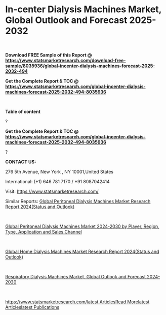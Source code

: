 <h1>In-center Dialysis Machines Market, Global Outlook and Forecast 2025-2032</h1><br/><p><strong>Download FREE Sample of this Report @ <a href="https://www.statsmarketresearch.com/download-free-sample/8035936/global-incenter-dialysis-machines-forecast-2025-2032-494">https://www.statsmarketresearch.com/download-free-sample/8035936/global-incenter-dialysis-machines-forecast-2025-2032-494</a></strong></p>
 
 
 
 <div><b>Get the Complete Report & TOC @ <a href="https://www.statsmarketresearch.com/global-incenter-dialysis-machines-forecast-2025-2032-494-8035936">https://www.statsmarketresearch.com/global-incenter-dialysis-machines-forecast-2025-2032-494-8035936</a></b></div>
 
 
 
 <p><br />
 
 <b>Table of content</b></p>
 
 
 
 <p>? </p>
 
 
 
 <div><b>Get the Complete Report & TOC @ <a href="https://www.statsmarketresearch.com/global-incenter-dialysis-machines-forecast-2025-2032-494-8035936">https://www.statsmarketresearch.com/global-incenter-dialysis-machines-forecast-2025-2032-494-8035936</a></b></div>
 
 
 
 <p>? </p>
 
 
 
 <p><b>CONTACT US:</b><br />
 
 276 5th Avenue, New York , NY 10001,United States<br />
 
 International: (+1) 646 781 7170 / +91 8087042414<br />
 
 Visit: <a href="https://www.statsmarketresearch.com/">https://www.statsmarketresearch.com/</a><br />
 
 Similar Reports: <a href="https://www.statsmarketresearch.com/global-incenter-dialysis-machines-forecast-2025-2032-494-8035936">Global Peritoneal Dialysis Machines Market Research Report 2024(Status and Outlook)</a><br />
 
 <br />
 
 <a href="https://www.statsmarketresearch.com/global-incenter-dialysis-machines-forecast-2025-2032-494-8035936">Global Peritoneal Dialysis Machines Market 2024-2030 by Player, Region, Type, Application and Sales Channel</a><br />
 
 <br />
 
 <a href="https://www.statsmarketresearch.com/global-incenter-dialysis-machines-forecast-2025-2032-494-8035936">Global Home Dialysis Machines Market Research Report 2024(Status and Outlook)</a><br />
 
 <br />
 
 <a href="https://www.statsmarketresearch.com/global-incenter-dialysis-machines-forecast-2025-2032-494-8035936">Respiratory Dialysis Machines Market, Global Outlook and Forecast 2024-2030</a><br />
 
 <br />
 
 <a href="https://gyeongbokgung.com">https://www.statsmarketresearch.com/</a><a href="https://hallyeomaritime.com">latest Articles</a><a href="https://jingwansa.com">Read More</a><a href="https://nguoiviet.jp/">latest Articles</a><a href="https://www.intelmarketresearch.com/">latest Publications</a></p>